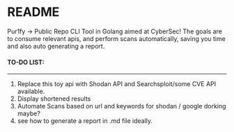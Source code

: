 # README 

Pur1fy -> Public Repo
CLI Tool in Golang aimed at CyberSec!
The goals are to consume relevant apis, and perform scans automatically, saving you time and also auto generating a report. 

#### TO-DO LIST:
----------------
1. Replace this toy api with Shodan API and Searchsploit/some CVE API available.
2. Display shortened results
3. Automate Scans based on url and keywords for shodan / google dorking maybe?
4. see how to generate a report in .md file ideally. 